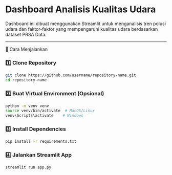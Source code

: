 # Dashboard Analisis Kualitas Udara

Dashboard ini dibuat menggunakan Streamlit untuk menganalisis tren polusi udara dan faktor-faktor yang mempengaruhi kualitas udara berdasarkan dataset PRSA Data.

---

🚀 Cara Menjalankan

### 1️⃣ Clone Repository
```sh
git clone https://github.com/username/repository-name.git
cd repository-name
```

### 2️⃣ Buat Virtual Environment (Opsional)
```sh
python -m venv venv
source venv/bin/activate  # MacOS/Linux
venv\Scripts\activate    # Windows
```

### 3️⃣ Install Dependencies
```sh
pip install -r requirements.txt
```

### 4️⃣ Jalankan Streamlit App
```sh
streamlit run app.py
```
